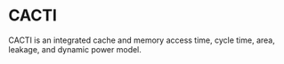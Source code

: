 # CACTI
CACTI is an integrated cache and memory access time, cycle time, area, leakage, and dynamic power model.
